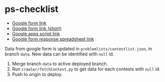 # ps-checklist

- [Google form link](https://docs.google.com/forms/d/1L0unHXDweAP_FRDslBt7Lk0XfOaB3ilCY4XCpBILSUY/edit)
- [Google form link (short)](https://forms.gle/5ac8SbgHhPsKxc8v5)
- [Google apps script link](https://script.google.com/home/projects/1usNeZ7eg12sNiNZzx99hO4er6qxYIO3z2G86HsLfQDfJAa7lu_-OfJf3/executions)
- [Google form response spreadsheet link](https://docs.google.com/spreadsheets/d/1peQ86F_bLdb1XUnBD-CntcW9_oq2HR2Og1beCNvbQvE/edit?resourcekey&usp=forms_web_b&urp=linked#gid=1471396257)

Data from google form is updated in `problemlists/contestlist.json`, in branch `data`.
New data can be identified with `null` id.

1. Merge branch `data` to active deployed branch.
2. Run `crawler/fetchContest.py` to get data for each contests with `null` id.
3. Push to origin to deploy.